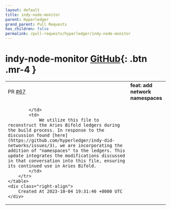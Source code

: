 ```yaml
---
layout: default
title: indy-node-monitor
parent: Hyperledger
grand_parent: Pull Requests
has_children: false
permalink: /pull-requests/hyperledger/indy-node-monitor
---
```


# indy-node-monitor <span class="fs-3 right-align">[GitHub](https://github.com/hyperledger/indy-node-monitor){: .btn .mr-4 }</span>


<div>
    <table>
        <tr>
            <td>
                PR <a href="https://github.com/hyperledger/indy-node-monitor/pull/67" class=".btn">#67</a>
            </td>
            <td>
                <b>
                    feat: add network namespaces
                </b>
            </td>
        </tr>
        <tr>
            <td>
                
            </td>
            <td>
                We utilize this file to reconstruct the Aries Bifold ledgers during the build process. In response to the discussion found [here](https://github.com/hyperledger/indy-did-networks/issues/3), we are incorporating the addition of "namespaces" to the ledgers. This update integrates the modifications discussed in that conversation into this file, ensuring its continued use in Aries Bifold.
            </td>
        </tr>
    </table>
    <div class="right-align">
        Created At 2023-10-04 19:31:40 +0000 UTC
    </div>
</div>

